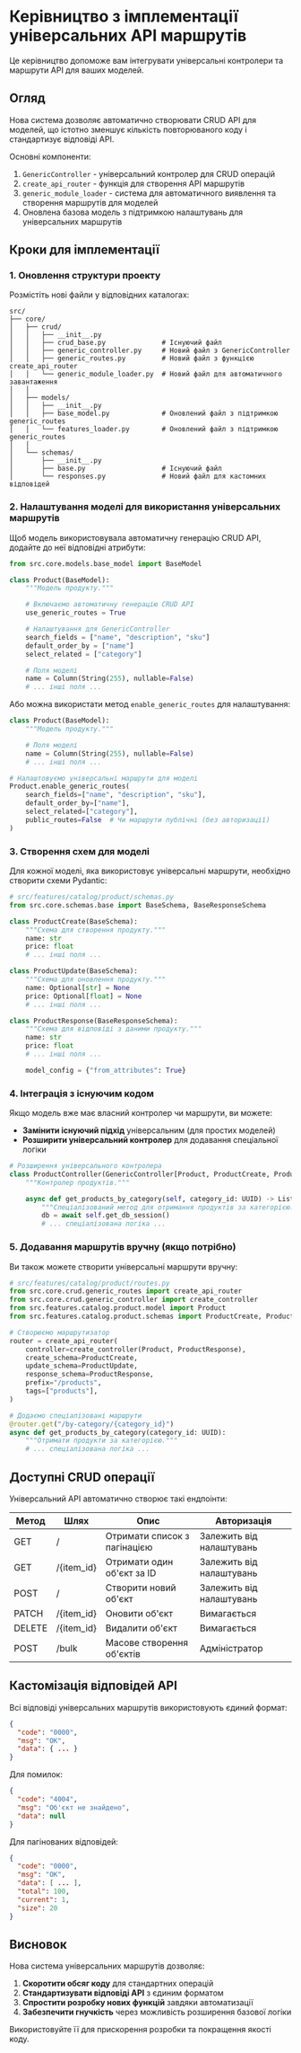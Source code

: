 # Керівництво з імплементації універсальних API маршрутів

Це керівництво допоможе вам інтегрувати універсальні контролери та маршрути API для ваших моделей.

## Огляд

Нова система дозволяє автоматично створювати CRUD API для моделей, що істотно зменшує кількість повторюваного коду і стандартизує відповіді API.

Основні компоненти:
1. `GenericController` - універсальний контролер для CRUD операцій
2. `create_api_router` - функція для створення API маршрутів
3. `generic_module_loader` - система для автоматичного виявлення та створення маршрутів для моделей
4. Оновлена базова модель з підтримкою налаштувань для універсальних маршрутів

## Кроки для імплементації

### 1. Оновлення структури проекту

Розмістіть нові файли у відповідних каталогах:

```
src/
├── core/
│   ├── crud/
│   │   ├── __init__.py
│   │   ├── crud_base.py              # Існуючий файл
│   │   ├── generic_controller.py     # Новий файл з GenericController
│   │   ├── generic_routes.py         # Новий файл з функцією create_api_router
│   │   └── generic_module_loader.py  # Новий файл для автоматичного завантаження
│   │
│   ├── models/
│   │   ├── __init__.py
│   │   ├── base_model.py             # Оновлений файл з підтримкою generic_routes
│   │   └── features_loader.py        # Оновлений файл з підтримкою generic_routes
│   │
│   └── schemas/
│       ├── __init__.py
│       ├── base.py                   # Існуючий файл
│       └── responses.py              # Новий файл для кастомних відповідей
```

### 2. Налаштування моделі для використання універсальних маршрутів

Щоб модель використовувала автоматичну генерацію CRUD API, додайте до неї відповідні атрибути:

```python
from src.core.models.base_model import BaseModel

class Product(BaseModel):
    """Модель продукту."""

    # Включаємо автоматичну генерацію CRUD API
    use_generic_routes = True

    # Налаштування для GenericController
    search_fields = ["name", "description", "sku"]
    default_order_by = ["name"]
    select_related = ["category"]

    # Поля моделі
    name = Column(String(255), nullable=False)
    # ... інші поля ...
```

Або можна використати метод `enable_generic_routes` для налаштування:

```python
class Product(BaseModel):
    """Модель продукту."""

    # Поля моделі
    name = Column(String(255), nullable=False)
    # ... інші поля ...

# Налаштовуємо універсальні маршрути для моделі
Product.enable_generic_routes(
    search_fields=["name", "description", "sku"],
    default_order_by=["name"],
    select_related=["category"],
    public_routes=False  # Чи маршрути публічні (без авторизації)
)
```

### 3. Створення схем для моделі

Для кожної моделі, яка використовує універсальні маршрути, необхідно створити схеми Pydantic:

```python
# src/features/catalog/product/schemas.py
from src.core.schemas.base import BaseSchema, BaseResponseSchema

class ProductCreate(BaseSchema):
    """Схема для створення продукту."""
    name: str
    price: float
    # ... інші поля ...

class ProductUpdate(BaseSchema):
    """Схема для оновлення продукту."""
    name: Optional[str] = None
    price: Optional[float] = None
    # ... інші поля ...

class ProductResponse(BaseResponseSchema):
    """Схема для відповіді з даними продукту."""
    name: str
    price: float
    # ... інші поля ...

    model_config = {"from_attributes": True}

```

### 4. Інтеграція з існуючим кодом

Якщо модель вже має власний контролер чи маршрути, ви можете:

- **Замінити існуючий підхід** універсальним (для простих моделей)
- **Розширити універсальний контролер** для додавання спеціальної логіки

```python
# Розширення універсального контролера
class ProductController(GenericController[Product, ProductCreate, ProductUpdate, ProductResponse]):
    """Контролер продуктів."""

    async def get_products_by_category(self, category_id: UUID) -> List[Product]:
        """Спеціалізований метод для отримання продуктів за категорією."""
        db = await self.get_db_session()
        # ... спеціалізована логіка ...
```

### 5. Додавання маршрутів вручну (якщо потрібно)

Ви також можете створити універсальні маршрути вручну:

```python
# src/features/catalog/product/routes.py
from src.core.crud.generic_routes import create_api_router
from src.core.crud.generic_controller import create_controller
from src.features.catalog.product.model import Product
from src.features.catalog.product.schemas import ProductCreate, ProductUpdate, ProductResponse

# Створюємо маршрутизатор
router = create_api_router(
    controller=create_controller(Product, ProductResponse),
    create_schema=ProductCreate,
    update_schema=ProductUpdate,
    response_schema=ProductResponse,
    prefix="/products",
    tags=["products"],
)

# Додаємо спеціалізовані маршрути
@router.get("/by-category/{category_id}")
async def get_products_by_category(category_id: UUID):
    """Отримати продукти за категорією."""
    # ... спеціалізована логіка ...
```

## Доступні CRUD операції

Універсальний API автоматично створює такі ендпоінти:

| Метод   | Шлях                   | Опис                        | Авторизація |
|---------|------------------------|-----------------------------|-------------|
| GET     | /                      | Отримати список з пагінацією| Залежить від налаштувань |
| GET     | /{item_id}             | Отримати один об'єкт за ID  | Залежить від налаштувань |
| POST    | /                      | Створити новий об'єкт       | Залежить від налаштувань |
| PATCH   | /{item_id}             | Оновити об'єкт              | Вимагається  |
| DELETE  | /{item_id}             | Видалити об'єкт             | Вимагається  |
| POST    | /bulk                  | Масове створення об'єктів   | Адміністратор |

## Кастомізація відповідей API

Всі відповіді універсальних маршрутів використовують єдиний формат:

```json
{
  "code": "0000",
  "msg": "OK",
  "data": { ... }
}
```

Для помилок:

```json
{
  "code": "4004",
  "msg": "Об'єкт не знайдено",
  "data": null
}
```

Для пагінованих відповідей:

```json
{
  "code": "0000",
  "msg": "OK",
  "data": [ ... ],
  "total": 100,
  "current": 1,
  "size": 20
}
```

## Висновок

Нова система універсальних маршрутів дозволяє:

1. **Скоротити обсяг коду** для стандартних операцій
2. **Стандартизувати відповіді API** з єдиним форматом
3. **Спростити розробку нових функцій** завдяки автоматизації
4. **Забезпечити гнучкість** через можливість розширення базової логіки

Використовуйте її для прискорення розробки та покращення якості коду.
